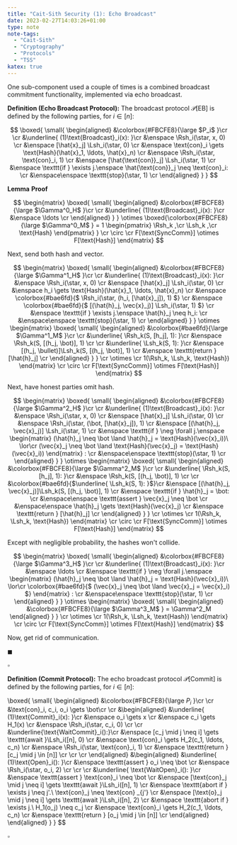 ```yaml
---
title: "Cait-Sith Security (1): Echo Broadcast"
date: 2023-02-27T14:03:26+01:00
type: note
note-tags:
  - "Cait-Sith"
  - "Cryptography"
  - "Protocols"
  - "TSS"
katex: true
---
```


One sub-component used a couple of times is a combined broadcast commitment
functionality, implemented via echo broadcast.

**Definition (Echo Broadcast Protocol):**
The broadcast protocol $\mathscr{P}[\text{EB}]$ is defined by the following parties,
for $i \in [n]$:

$$
\boxed{
\small{
\begin{aligned}
&\colorbox{#FBCFE8}{\large
  $P_i$
}\cr
\cr
&\underline{
  (1)\text{Broadcast}_i(x):
}\cr
  &\enspace
    \Rsh_i(\star, x, 0)
  \cr
  &\enspace
    [\hat{x}_j] \Lsh_i(\star, 0)
  \cr
  &\enspace
    \text{con}_i \gets \text{Hash}(\hat{x}_1, \ldots, \hat{x}_n)
  \cr
  &\enspace
    \Rsh_i(\star, \text{con}_i, 1)
  \cr
  &\enspace
    [\hat{\text{con}}_j] \Lsh_i(\star, 1)
  \cr
  &\enspace
    \texttt{if } \exists j.\enspace
    \hat{\text{con}}_j \neq \text{con}_i:
  \cr
  &\enspace\enspace
    \texttt{stop}(\star, 1)
  \cr
\end{aligned}
}
}
$$

**Lemma**
**Proof**

$$
\begin{matrix}
\boxed{
\small{
\begin{aligned}
&\colorbox{#FBCFE8}{\large
  $\Gamma^0_H$
}\cr
\cr
&\underline{
  (1)\text{Broadcast}_i(x):
}\cr
&\enspace
  \ldots
\cr
\end{aligned}
}
}
\otimes
\boxed{\colorbox{#FBCFE8}{\large
  $\Gamma^0_M$
} = 1
\begin{pmatrix}
    \Rsh_k
  ,\cr
    \Lsh_k
  ,\cr
    \text{Hash}
\end{pmatrix}
}
\cr
  \circ
\cr
F[\text{SyncComm}] \otimes F[\text{Hash}]
\end{matrix}
$$

Next, send both hash and vector.

$$
\begin{matrix}
\boxed{
\small{
\begin{aligned}
&\colorbox{#FBCFE8}{\large
  $\Gamma^1_H$
}\cr
\cr
&\underline{
  (1)\text{Broadcast}_i(x):
}\cr
  &\enspace
    \Rsh_i(\star, x, 0)
  \cr
  &\enspace
    [\hat{x}_j] \Lsh_i(\star, 0)
  \cr
  &\enspace
    h_i \gets \text{Hash}(\hat{x}_1, \ldots, \hat{x}_n)
  \cr
  &\enspace
  \colorbox{#bae6fd}{$
    \Rsh_i(\star, (h_i, [\hat{x}_j]), 1)
  $}
  \cr
  &\enspace
  \colorbox{#bae6fd}{$
    [(\hat{h}_j, \vec{x}_j)] \Lsh_i(\star, 1)
  $}
  \cr
  &\enspace
    \texttt{if } \exists j.\enspace
    \hat{h}_j \neq h_i:
  \cr
  &\enspace\enspace
    \texttt{stop}(\star, 1)
  \cr
\end{aligned}
}
}
\otimes
\begin{matrix}
\boxed{
\small{
\begin{aligned}
&\colorbox{#bae6fd}{\large
  $\Gamma^1_M$
}\cr
\cr
&\underline{
  \Rsh_k(S, [h_j], 1):
}\cr
  &\enspace
    \Rsh_k(S, [(h_j, \bot)], 1)
  \cr
\cr
&\underline{
  \Lsh_k(S, 1):
}\cr
  &\enspace
    [(h_j, \bullet)]\Lsh_k(S, [(h_j, \bot)], 1)
  \cr
  &\enspace
    \texttt{return } [\hat{h}_j]
  \cr
\end{aligned}
}
}
\cr
  \otimes
\cr
  1(\Rsh_k, \Lsh_k, \text{Hash})
\end{matrix}
\cr
  \circ
\cr
F[\text{SyncComm}] \otimes F[\text{Hash}]
\end{matrix}
$$

Next, have honest parties omit hash.

$$
\begin{matrix}
\boxed{
\small{
\begin{aligned}
&\colorbox{#FBCFE8}{\large
  $\Gamma^2_H$
}\cr
\cr
&\underline{
  (1)\text{Broadcast}_i(x):
}\cr
  &\enspace
    \Rsh_i(\star, x, 0)
  \cr
  &\enspace
    [\hat{x}_j] \Lsh_i(\star, 0)
  \cr
  &\enspace
    \Rsh_i(\star, (\bot, [\hat{x}_j]), 1)
  \cr
  &\enspace
    [(\hat{h}_j, \vec{x}_j)] \Lsh_i(\star, 1)
  \cr
  &\enspace
    \texttt{if } \neg \forall j.\enspace
    \begin{matrix}
      (\hat{h}_j \neq \bot \land \hat{h}_j = \text{Hash}(\vec{x}_i))\ \lor\cr
      (\vec{x}_j \neq \bot \land \text{Hash}(\vec{x}_j) = \text{Hash}(\vec{x}_i))
    \end{matrix}
    :
  \cr
  &\enspace\enspace
    \texttt{stop}(\star, 1)
  \cr
\end{aligned}
}
}
\otimes
\begin{matrix}
\boxed{
\small{
\begin{aligned}
&\colorbox{#FBCFE8}{\large
  $\Gamma^2_M$
}\cr
\cr
&\underline{
  \Rsh_k(S, [h_j], 1):
}\cr
  &\enspace
    \Rsh_k(S, [(h_j, \bot)], 1)
  \cr
\cr
&\colorbox{#bae6fd}{$\underline{
  \Lsh_k(S, 1):
}$}\cr
  &\enspace
    [(\hat{h}_j, \vec{x}_j)]\Lsh_k(S, [(h_j, \bot)], 1)
  \cr
  &\enspace
    \texttt{if } \hat{h}_j = \bot:
  \cr
  &\enspace\enspace
    \texttt{assert } \vec{x}_j \neq \bot
  \cr
  &\enspace\enspace
    \hat{h}_j \gets \text{Hash}(\vec{x}_j)
  \cr
  &\enspace
    \texttt{return } [\hat{h}_j]
  \cr
\end{aligned}
}
}
\cr
  \otimes
\cr
  1(\Rsh_k, \Lsh_k, \text{Hash})
\end{matrix}
\cr
  \circ
\cr
F[\text{SyncComm}] \otimes F[\text{Hash}]
\end{matrix}
$$

Except with negligible probability, the hashes won't collide.

$$
\begin{matrix}
\boxed{
\small{
\begin{aligned}
&\colorbox{#FBCFE8}{\large
  $\Gamma^3_H$
}\cr
\cr
&\underline{
  (1)\text{Broadcast}_i(x):
}\cr
  &\enspace
    \ldots
  \cr
  &\enspace
    \texttt{if } \neg \forall j.\enspace
    \begin{matrix}
      (\hat{h}_j \neq \bot \land \hat{h}_j = \text{Hash}(\vec{x}_i))\ \lor\cr
      \colorbox{#bae6fd}{$
      (\vec{x}_j \neq \bot \land \vec{x}_j = \vec{x}_i)
      $}
    \end{matrix}
    :
  \cr
  &\enspace\enspace
    \texttt{stop}(\star, 1)
  \cr
\end{aligned}
}
}
\otimes
\begin{matrix}
\boxed{
\small{
\begin{aligned}
&\colorbox{#FBCFE8}{\large
  $\Gamma^3_M$
} = \Gamma^2_M
\end{aligned}
}
}
\cr
  \otimes
\cr
  1(\Rsh_k, \Lsh_k, \text{Hash})
\end{matrix}
\cr
  \circ
\cr
F[\text{SyncComm}] \otimes F[\text{Hash}]
\end{matrix}
$$

Now, get rid of communication.

$\blacksquare$


$\square$

**Definition (Commit Protocol):**
The echo broadcast protocol $\mathscr{P}[\text{Commit}]$ is defined by the following parties,
for $i \in [n]$:

<!-- $$ -->
\boxed{
\small{
\begin{aligned}
&\colorbox{#FBCFE8}{\large
  $P_i$
}\cr
\cr
&\text{con}_i, c_i, o_i \gets \bot\cr
\cr
&\begin{aligned}
&\underline{
  (1)\text{Commit}_i(x):
}\cr
&\enspace
  o_i \gets x
\cr
&\enspace
  c_i \gets H_1(x)
\cr
&\enspace
  \Rsh_i(\star, c_i, 0)
\cr
\cr
&\underline{\text{WaitCommit}_i():}\cr
&\enspace
  [c_j \mid j \neq i] \gets \texttt{await }\Lsh_i([n], 0)
\cr
&\enspace
  \text{con}_i \gets H_2(c_1, \ldots, c_n)
\cr
&\enspace
  \Rsh_i(\star, \text{con}_i, 1)
\cr
&\enspace
  \texttt{return } [c_j \mid j \in [n]]
\cr
\cr
\cr
\end{aligned}
&\begin{aligned}
&\underline{
  (1)\text{Open}_i():
}\cr
&\enspace
  \texttt{assert } o_i \neq \bot
\cr
&\enspace
  \Rsh_i(\star, o_i, 2)
\cr
\cr
\cr
&\underline{
  \text{WaitOpen}_i():
}\cr
&\enspace
  \texttt{assert } \text{con}_i \neq \bot
\cr
&\enspace
  [\text{con}_j \mid j \neq i] \gets \texttt{await }\Lsh_i([n], 1)
\cr
&\enspace
  \texttt{abort if } \exists j \neq j'.\ \text{con}_j \neq \text{con} _{j'}
\cr
&\enspace
  [\text{o}_j \mid j \neq i] \gets \texttt{await }\Lsh_i([n], 2)
\cr
&\enspace
  \texttt{abort if } \exists j.\ H_1(o_j) \neq c_j
\cr
&\enspace
  \text{con}_i \gets H_2(c_1, \ldots, c_n)
\cr
&\enspace
  \texttt{return } [o_j \mid j \in [n]]
\cr
\end{aligned}
\end{aligned}
}
}
$$

$\square$